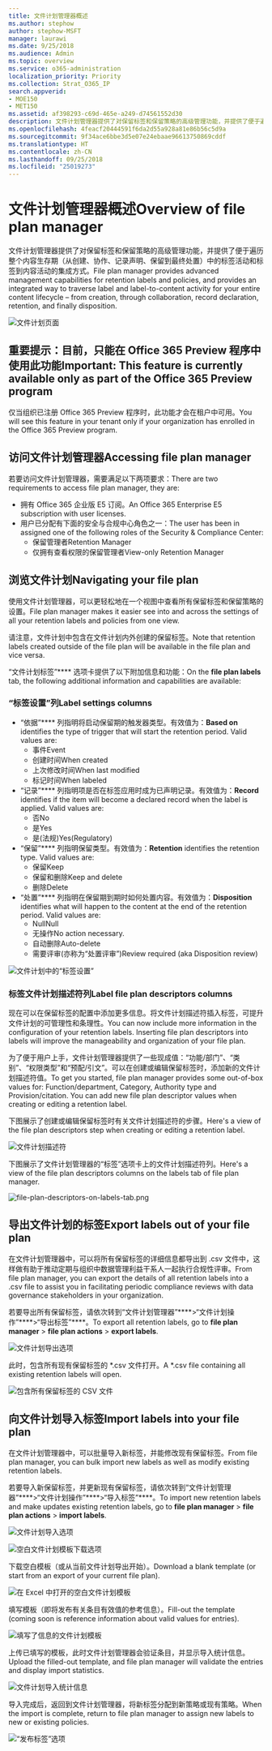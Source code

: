 ```yaml
---
title: 文件计划管理器概述
ms.author: stephow
author: stephow-MSFT
manager: laurawi
ms.date: 9/25/2018
ms.audience: Admin
ms.topic: overview
ms.service: o365-administration
localization_priority: Priority
ms.collection: Strat_O365_IP
search.appverid:
- MOE150
- MET150
ms.assetid: af398293-c69d-465e-a249-d74561552d30
description: 文件计划管理器提供了对保留标签和保留策略的高级管理功能，并提供了便于遍历整个内容生存期（从创建、协作、记录声明、保留到最终处置）中的标签活动和标签到内容活动的集成方式。
ms.openlocfilehash: 4feacf20444591f6da2d55a928a81e86b56c5d9a
ms.sourcegitcommit: 9f34ace6bbe3d5e07e24ebaae96613750869cddf
ms.translationtype: HT
ms.contentlocale: zh-CN
ms.lasthandoff: 09/25/2018
ms.locfileid: "25019273"
---
```

# <a name="overview-of-file-plan-manager"></a><span data-ttu-id="ddbb5-103">文件计划管理器概述</span><span class="sxs-lookup"><span data-stu-id="ddbb5-103">Overview of file plan manager</span></span>

<span data-ttu-id="ddbb5-104">文件计划管理器提供了对保留标签和保留策略的高级管理功能，并提供了便于遍历整个内容生存期（从创建、协作、记录声明、保留到最终处置）中的标签活动和标签到内容活动的集成方式。</span><span class="sxs-lookup"><span data-stu-id="ddbb5-104">File plan manager provides advanced management capabilities for retention labels and policies, and provides an integrated way to traverse label and label-to-content activity for your entire content lifecycle – from creation, through collaboration, record declaration, retention, and finally disposition.</span></span>

![文件计划页面](media/file-plan-page.png)

## <a name="important-this-feature-is-currently-available-only-as-part-of-the-office-365-preview-program"></a><span data-ttu-id="ddbb5-106">重要提示：目前，只能在 Office 365 Preview 程序中使用此功能</span><span class="sxs-lookup"><span data-stu-id="ddbb5-106">Important: This feature is currently available only as part of the Office 365 Preview program</span></span>

<span data-ttu-id="ddbb5-107">仅当组织已注册 Office 365 Preview 程序时，此功能才会在租户中可用。</span><span class="sxs-lookup"><span data-stu-id="ddbb5-107">You will see this feature in your tenant only if your organization has enrolled in the Office 365 Preview program.</span></span>

## <a name="accessing-file-plan-manager"></a><span data-ttu-id="ddbb5-108">访问文件计划管理器</span><span class="sxs-lookup"><span data-stu-id="ddbb5-108">Accessing file plan manager</span></span>

<span data-ttu-id="ddbb5-109">若要访问文件计划管理器，需要满足以下两项要求：</span><span class="sxs-lookup"><span data-stu-id="ddbb5-109">There are two requirements to access file plan manager, they are:</span></span>
- <span data-ttu-id="ddbb5-110">拥有 Office 365 企业版 E5 订阅。</span><span class="sxs-lookup"><span data-stu-id="ddbb5-110">An Office 365 Enterprise E5 subscription with user licenses.</span></span>
- <span data-ttu-id="ddbb5-111">用户已分配有下面的安全与合规中心角色之一：</span><span class="sxs-lookup"><span data-stu-id="ddbb5-111">The user has been in assigned one of the following roles of the Security &amp; Compliance Center:</span></span> 
    - <span data-ttu-id="ddbb5-112">保留管理者</span><span class="sxs-lookup"><span data-stu-id="ddbb5-112">Retention Manager</span></span>
    - <span data-ttu-id="ddbb5-113">仅拥有查看权限的保留管理者</span><span class="sxs-lookup"><span data-stu-id="ddbb5-113">View-only Retention Manager</span></span>

## <a name="navigating-your-file-plan"></a><span data-ttu-id="ddbb5-114">浏览文件计划</span><span class="sxs-lookup"><span data-stu-id="ddbb5-114">Navigating your file plan</span></span>

<span data-ttu-id="ddbb5-115">使用文件计划管理器，可以更轻松地在一个视图中查看所有保留标签和保留策略的设置。</span><span class="sxs-lookup"><span data-stu-id="ddbb5-115">File plan manager makes it easier see into and across the settings of all your retention labels and policies from one view.</span></span>

<span data-ttu-id="ddbb5-116">请注意，文件计划中包含在文件计划内外创建的保留标签。</span><span class="sxs-lookup"><span data-stu-id="ddbb5-116">Note that retention labels created outside of the file plan will be available in the file plan and vice versa.</span></span>

<span data-ttu-id="ddbb5-117">“文件计划标签”\*\*\*\* 选项卡提供了以下附加信息和功能：</span><span class="sxs-lookup"><span data-stu-id="ddbb5-117">On the **file plan labels** tab, the following additional information and capabilities are available:</span></span>

### <a name="label-settings-columns"></a><span data-ttu-id="ddbb5-118">“标签设置”列</span><span class="sxs-lookup"><span data-stu-id="ddbb5-118">Label settings columns</span></span>
 
- <span data-ttu-id="ddbb5-p101">“依据”\*\*\*\* 列指明将启动保留期的触发器类型。有效值为：</span><span class="sxs-lookup"><span data-stu-id="ddbb5-p101">**Based on** identifies the type of trigger that will start the retention period. Valid values are:</span></span> 
    - <span data-ttu-id="ddbb5-121">事件</span><span class="sxs-lookup"><span data-stu-id="ddbb5-121">Event</span></span>
    - <span data-ttu-id="ddbb5-122">创建时间</span><span class="sxs-lookup"><span data-stu-id="ddbb5-122">When created</span></span>
    - <span data-ttu-id="ddbb5-123">上次修改时间</span><span class="sxs-lookup"><span data-stu-id="ddbb5-123">When last modified</span></span>
    - <span data-ttu-id="ddbb5-124">标记时间</span><span class="sxs-lookup"><span data-stu-id="ddbb5-124">When labeled</span></span>
- <span data-ttu-id="ddbb5-p102">“记录”\*\*\*\* 列指明项是否在标签应用时成为已声明记录。有效值为：</span><span class="sxs-lookup"><span data-stu-id="ddbb5-p102">**Record** identifies if the item will become a declared record when the label is applied. Valid values are:</span></span>
    - <span data-ttu-id="ddbb5-127">否</span><span class="sxs-lookup"><span data-stu-id="ddbb5-127">No</span></span>
    - <span data-ttu-id="ddbb5-128">是</span><span class="sxs-lookup"><span data-stu-id="ddbb5-128">Yes</span></span>
    - <span data-ttu-id="ddbb5-129">是(法规)</span><span class="sxs-lookup"><span data-stu-id="ddbb5-129">Yes(Regulatory)</span></span>
- <span data-ttu-id="ddbb5-p103">“保留”\*\*\*\* 列指明保留类型。有效值为：</span><span class="sxs-lookup"><span data-stu-id="ddbb5-p103">**Retention** identifies the retention type. Valid values are:</span></span>
    - <span data-ttu-id="ddbb5-132">保留</span><span class="sxs-lookup"><span data-stu-id="ddbb5-132">Keep</span></span>
    - <span data-ttu-id="ddbb5-133">保留和删除</span><span class="sxs-lookup"><span data-stu-id="ddbb5-133">Keep and delete</span></span>
    - <span data-ttu-id="ddbb5-134">删除</span><span class="sxs-lookup"><span data-stu-id="ddbb5-134">Delete</span></span>
- <span data-ttu-id="ddbb5-p104">“处置”\*\*\*\* 列指明在保留期到期时如何处置内容。有效值为：</span><span class="sxs-lookup"><span data-stu-id="ddbb5-p104">**Disposition** identifies what will happen to the content at the end of the retention period. Valid values are:</span></span> 
    - <span data-ttu-id="ddbb5-137">Null</span><span class="sxs-lookup"><span data-stu-id="ddbb5-137">Null</span></span>
    - <span data-ttu-id="ddbb5-138">无操作</span><span class="sxs-lookup"><span data-stu-id="ddbb5-138">No action necessary.</span></span>
    - <span data-ttu-id="ddbb5-139">自动删除</span><span class="sxs-lookup"><span data-stu-id="ddbb5-139">Auto-delete</span></span>
    - <span data-ttu-id="ddbb5-140">需要评审(亦称为“处置评审”)</span><span class="sxs-lookup"><span data-stu-id="ddbb5-140">Review required (aka Disposition review)</span></span>

![文件计划中的“标签设置”](media/file-plan-label-columns.png)

### <a name="label-file-plan-descriptors-columns"></a><span data-ttu-id="ddbb5-142">标签文件计划描述符列</span><span class="sxs-lookup"><span data-stu-id="ddbb5-142">Label file plan descriptors columns</span></span>

<span data-ttu-id="ddbb5-p105">现在可以在保留标签的配置中添加更多信息。将文件计划描述符插入标签，可提升文件计划的可管理性和条理性。</span><span class="sxs-lookup"><span data-stu-id="ddbb5-p105">You can now include more information in the configuration of your retention labels. Inserting file plan descriptors into labels will improve the manageability and organization of your file plan.</span></span>

<span data-ttu-id="ddbb5-p106">为了便于用户上手，文件计划管理器提供了一些现成值：“功能/部门”、“类别”、“权限类型”和“预配/引文”。可以在创建或编辑保留标签时，添加新的文件计划描述符值。</span><span class="sxs-lookup"><span data-stu-id="ddbb5-p106">To get you started, file plan manager provides some out-of-box values for: Function/department, Category, Authority type and Provision/citation. You can add new file plan descriptor values when creating or editing a retention label.</span></span>

<span data-ttu-id="ddbb5-147">下图展示了创建或编辑保留标签时有关文件计划描述符的步骤。</span><span class="sxs-lookup"><span data-stu-id="ddbb5-147">Here's a view of the file plan descriptors step when creating or editing a retention label.</span></span>

![文件计划描述符](media/file-plan-descriptors.png)

<span data-ttu-id="ddbb5-149">下图展示了文件计划管理器的“标签”选项卡上的文件计划描述符列。</span><span class="sxs-lookup"><span data-stu-id="ddbb5-149">Here's a view of the file plan descriptors columns on the labels tab of file plan manager.</span></span>

![file-plan-descriptors-on-labels-tab.png](media/file-plan-descriptors-on-labels-tab.png)

## <a name="export-labels-out-of-your-file-plan"></a><span data-ttu-id="ddbb5-151">导出文件计划的标签</span><span class="sxs-lookup"><span data-stu-id="ddbb5-151">Export labels out of your file plan</span></span>

<span data-ttu-id="ddbb5-152">在文件计划管理器中，可以将所有保留标签的详细信息都导出到 .csv 文件中，这样做有助于推动定期与组织中数据管理利益干系人一起执行合规性评审。</span><span class="sxs-lookup"><span data-stu-id="ddbb5-152">From file plan manager, you can export the details of all retention labels into a .csv file to assist you in facilitating periodic compliance reviews with data governance stakeholders in your organization.</span></span>

<span data-ttu-id="ddbb5-153">若要导出所有保留标签，请依次转到“文件计划管理器”\*\*\*\*\>“文件计划操作”\*\*\*\*\>“导出标签”\*\*\*\*。</span><span class="sxs-lookup"><span data-stu-id="ddbb5-153">To export all retention labels, go to **file plan manager** \> **file plan actions** \> **export labels**.</span></span>

![文件计划导出选项](media/file-plan-export-labels-option.png)

<span data-ttu-id="ddbb5-155">此时，包含所有现有保留标签的 \*.csv 文件打开。</span><span class="sxs-lookup"><span data-stu-id="ddbb5-155">A \*.csv file containing all existing retention labels will open.</span></span>

![包含所有保留标签的 CSV 文件](media/file-plan-csv-file.png)

## <a name="import-labels-into-your-file-plan"></a><span data-ttu-id="ddbb5-157">向文件计划导入标签</span><span class="sxs-lookup"><span data-stu-id="ddbb5-157">Import labels into your file plan</span></span>

<span data-ttu-id="ddbb5-158">在文件计划管理器中，可以批量导入新标签，并能修改现有保留标签。</span><span class="sxs-lookup"><span data-stu-id="ddbb5-158">From file plan manager, you can bulk import new labels as well as modify existing retention labels.</span></span>

<span data-ttu-id="ddbb5-159">若要导入新保留标签，并更新现有保留标签，请依次转到“文件计划管理器”\*\*\*\*\>“文件计划操作”\*\*\*\*\>“导入标签”\*\*\*\*。</span><span class="sxs-lookup"><span data-stu-id="ddbb5-159">To import new retention labels and make updates existing retention labels, go to **file plan manager** \> **file plan actions** \> **import labels**.</span></span>

![文件计划导入选项](media/file-plan-import-labels-option.png)

![空白文件计划模板下载选项](media/file-plan-blank-template-option.png)

<span data-ttu-id="ddbb5-162">下载空白模板（或从当前文件计划导出开始）。</span><span class="sxs-lookup"><span data-stu-id="ddbb5-162">Download a blank template (or start from an export of your current file plan).</span></span>

![在 Excel 中打开的空白文件计划模板](media/file-plan-blank-template.png)

<span data-ttu-id="ddbb5-164">填写模板（即将发布有关条目有效值的参考信息）。</span><span class="sxs-lookup"><span data-stu-id="ddbb5-164">Fill-out the template (coming soon is reference information about valid values for entries).</span></span>

![填写了信息的文件计划模板](media/file-plan-filled-out-template.png)

<span data-ttu-id="ddbb5-166">上传已填写的模板，此时文件计划管理器会验证条目，并显示导入统计信息。</span><span class="sxs-lookup"><span data-stu-id="ddbb5-166">Upload the filled-out template, and file plan manager will validate the entries and display import statistics.</span></span>

![文件计划导入统计信息](media/file-plan-import-statistics.png)

<span data-ttu-id="ddbb5-168">导入完成后，返回到文件计划管理器，将新标签分配到新策略或现有策略。</span><span class="sxs-lookup"><span data-stu-id="ddbb5-168">When the import is complete, return to file plan manager to assign new labels to new or existing policies.</span></span>

![“发布标签”选项](media/file-plan-publish-labels-option.png)


